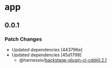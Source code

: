 # app

## 0.0.1

### Patch Changes

- Updated dependencies [443796e]
- Updated dependencies [45d1798]
  - @harnessio/backstage-plugin-ci-cd@0.2.1
